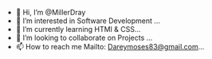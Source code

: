 - 👋 Hi, I’m @MillerDray
- 👀 I’m interested in Software Development ...
- 🌱 I’m currently learning HTMl & CSS...
- 💞️ I’m looking to collaborate on Projects ...
- 📫 How to reach me Mailto: Dareymoses83@gmail.com...

<!---
MillerDray/MillerDray is a ✨ special ✨ repository because its `README.md` (this file) appears on your GitHub profile.
You can click the Preview link to take a look at your changes.
--->
